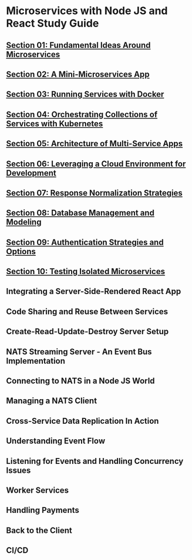 # Microservices with Node JS and React Study Guide

## [**Section 01: Fundamental Ideas Around Microservices**](https://github.com/chesterheng/microservices-node-react/blob/master/section-01.md)

## [**Section 02: A Mini-Microservices App**](https://github.com/chesterheng/microservices-node-react/blob/master/section-02.md)

## [**Section 03: Running Services with Docker**](https://github.com/chesterheng/microservices-node-react/blob/master/section-03.md)

## [**Section 04: Orchestrating Collections of Services with Kubernetes**](https://github.com/chesterheng/microservices-node-react/blob/master/section-04.md)

## [**Section 05: Architecture of Multi-Service Apps**](https://github.com/chesterheng/microservices-node-react/blob/master/section-05.md)

## [**Section 06: Leveraging a Cloud Environment for Development**](https://github.com/chesterheng/microservices-node-react/blob/master/section-06.md)

## [**Section 07: Response Normalization Strategies**](https://github.com/chesterheng/microservices-node-react/blob/master/section-07.md)

## [**Section 08: Database Management and Modeling**](https://github.com/chesterheng/microservices-node-react/blob/master/section-08.md)

## [**Section 09: Authentication Strategies and Options**](https://github.com/chesterheng/microservices-node-react/blob/master/section-09.md)

## [**Section 10: Testing Isolated Microservices**](https://github.com/chesterheng/microservices-node-react/blob/master/section-10.md)

## **Integrating a Server-Side-Rendered React App**

## **Code Sharing and Reuse Between Services**

## **Create-Read-Update-Destroy Server Setup**

## **NATS Streaming Server - An Event Bus Implementation**

## **Connecting to NATS in a Node JS World**

## **Managing a NATS Client**

## **Cross-Service Data Replication In Action**

## **Understanding Event Flow**

## **Listening for Events and Handling Concurrency Issues**

## **Worker Services**

## **Handling Payments**

## **Back to the Client**

## **CI/CD**
